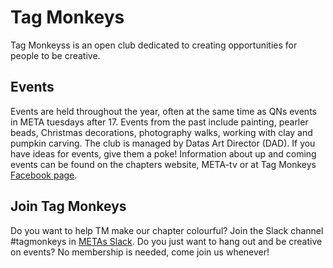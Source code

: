 # Tag Monkeys

Tag Monkeyss is an open club dedicated to creating opportunities for people to be creative.


## Events

Events are held throughout the year, often at the same time as QNs events in META tuesdays after 17.  Events from the past include painting, pearler beads, Christmas decorations, photography walks, working with clay and pumpkin carving. The club is managed by Datas Art Director (DAD). If you have ideas for events, give them a poke! Information about up and coming events can be found on the chapters website, META-tv or at Tag Monkeys [Facebook page](https://www.facebook.com/pages/Tag-Monkeys/120626214692945?fref=ts).


## Join Tag Monkeys

Do you want to help TM make our chapter colourful? Join the Slack channel #tagmonkeys in [METAs Slack](meta-lokal.slack.com). Do you just want to hang out and be creative on events? No membership is needed, come join us whenever!
